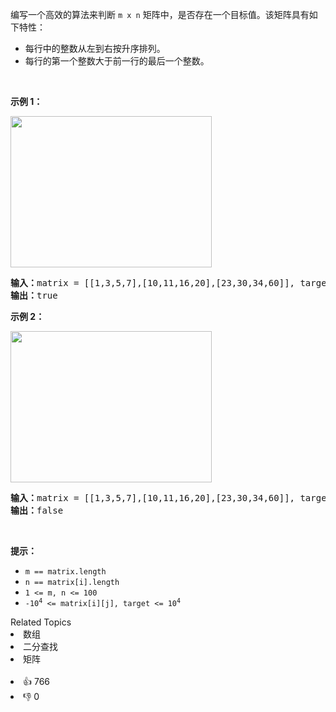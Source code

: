 <p>编写一个高效的算法来判断&nbsp;<code>m x n</code>&nbsp;矩阵中，是否存在一个目标值。该矩阵具有如下特性：</p>

<ul> 
 <li>每行中的整数从左到右按升序排列。</li> 
 <li>每行的第一个整数大于前一行的最后一个整数。</li> 
</ul>

<p>&nbsp;</p>

<p><strong>示例 1：</strong></p> 
<img alt="" src="https://assets.leetcode.com/uploads/2020/10/05/mat.jpg" style="width: 322px; height: 242px;" /> 
<pre>
<strong>输入：</strong>matrix = [[1,3,5,7],[10,11,16,20],[23,30,34,60]], target = 3
<strong>输出：</strong>true
</pre>

<p><strong>示例 2：</strong></p> 
<img alt="" src="https://assets.leetcode-cn.com/aliyun-lc-upload/uploads/2020/11/25/mat2.jpg" style="width: 322px; height: 242px;" /> 
<pre>
<strong>输入：</strong>matrix = [[1,3,5,7],[10,11,16,20],[23,30,34,60]], target = 13
<strong>输出：</strong>false
</pre>

<p>&nbsp;</p>

<p><strong>提示：</strong></p>

<ul> 
 <li><code>m == matrix.length</code></li> 
 <li><code>n == matrix[i].length</code></li> 
 <li><code>1 &lt;= m, n &lt;= 100</code></li> 
 <li><code>-10<sup>4</sup> &lt;= matrix[i][j], target &lt;= 10<sup>4</sup></code></li> 
</ul>

<div><div>Related Topics</div><div><li>数组</li><li>二分查找</li><li>矩阵</li></div></div><br><div><li>👍 766</li><li>👎 0</li></div>